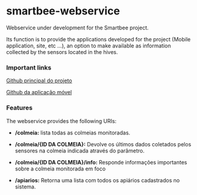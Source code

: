 # smartbee-webservice
Webservice under development for the Smartbee project.

Its function is to provide the applications developed for the project (Mobile application, site, etc ...), an option to make available as information collected by the sensors located in the hives.

### Important links 

[Github principal do projeto](https://github.com/antoniorafaelbraga/smartbee)

[Github da aplicação móvel](https://github.com/alissonlimasilva/MonitorTCCapp)

### Features

The webservice provides the following URIs:

+ <b>/colmeia:</b> lista todas as colmeias monitoradas.

+ <b>/colmeia/{ID DA COLMEIA}:</b> Devolve os últimos dados coletados pelos sensores na colmeia indicada através do parâmetro.

+ <b>/colmeia/{ID DA COLMEIA}/info:</b> Responde informações importantes sobre a colmeia monitorada em foco

+ <b>/apiarios:</b> Retorna uma lista com todos os apiários cadastrados no sistema.
